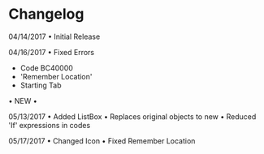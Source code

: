 # Changelog

04/14/2017
• Initial Release

04/16/2017
• Fixed Errors
- Code BC40000
- 'Remember Location'
- Starting Tab

• NEW • 

05/13/2017
• Added ListBox
• Replaces original objects to new
• Reduced 'If' expressions in codes

05/17/2017
• Changed Icon
• Fixed Remember Location